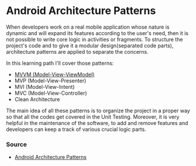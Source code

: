 # Android Architecture Patterns
When developers work on a real mobile application whose nature is dynamic and will expand its
features according to the user's need, then it is not possible to write core logic in activities
or fragments. To structure the project's code and to give it a modular design(separated code parts),
architecture patterns are applied to separate the concerns.

In this learning path I'll cover those patterns:
* [MVVM (Model-View-ViewModel)](MVVM)
* MVP (Model-View-Presenter)
* MVI (Model-View-Intent)
* MVC (Model-View-Controller)
* Clean Architecture

The main idea of all these patterns is to organize the project in a proper way so that all the codes
get covered in the Unit Testing. Moreover, it is very helpful in the maintenance of the software,
to add and remove features and developers can keep a track of various crucial logic parts.

### Source
* [Android Architecture Patterns](https://www.geeksforgeeks.org/android-architecture-patterns/)